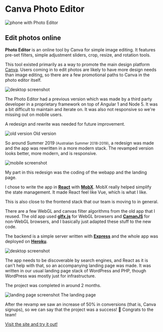 <!--{
	"template": "work",
	"data": "projects_byid.canvaphotoeditor"
}-->


# Canva Photo Editor

<span class="d3d"><span class="mockup-phone">![phone with Photo Editor](../img/canvaphotoeditor_0.jpg)
<span class="phone-body"></span>
</span></span>

## Edit photos online

**Photo Editor** is an online tool by Canva for simple image editing. It features pre-set filters, simple adjustment sliders, crop, resize, and rotation tools.

This tool existed primarily as a way to promote the main design platform [Canva](https://www.canva.com). Users coming in to edit photos are likely to have more design needs than image editing, so there are a few promotional paths to Canva in the photo editor itself.

<span class="bleed">![desktop screenshot](../img/canvaphotoeditor_1.jpg)</span>

The Photo Editor had a previous version which was made by a third party developer in a proprietary framework on top of Angular 1 and Node 5. It was a bit difficult to maintain and iterate on. It was also not responsive so we're missing out on mobile users.

A redesign and rewrite was needed for future improvement.

<span class="bleed">![old version](../img/canvaphotoeditor_old.jpg)</span>
<span class="caption">Old version</span>

So around Summer 2019 <small>(Australian Summer 2018-2019)</small>, a redesign was made and the app was rewritten in a more modern stack. The revamped version looks better, more modern, and is responsive.

![mobile screenshot](../img/canvaphotoeditor_0.jpg)

My part in this redesign was the coding of the webapp and the landing page.

I chose to write the app in [**React**](https://reactjs.org/) with [**MobX**](https://mobx.js.org/). MobX really helped simplify the state management. It made React feel like Vue, which is what I like.

This is also close to the frontend stack that our team is moving to in general.

There are a few WebGL and canvas filter algorithms from the old app that I reused. The old app used [**glfx.js**](http://evanw.github.io/glfx.js/) for WebGL browsers and [**CamanJS**](http://camanjs.com/) for non-WebGL browsers, and I basically just adapted these stuff to the new code.

The backend is a simple server written with [**Express**](https://expressjs.com/) and the whole app was deployed on [**Heroku**](https://www.heroku.com/).

<span class="bleed">![desktop screenshot](../img/canvaphotoeditor_2.jpg)</span>

The app needs to be discoverable by search engines, and React as it is can't help with that, so an accompanying landing page was made. It was written in our usual landing page stack of WordPress and PHP, though WordPress was mostly just for infrastructure.

The project was completed in around 2 months.

<span class="bleed">![landing page screenshot](../img/canvaphotoeditor_3.jpg)</span>
<span class="caption">The landing page</span>

After the revamp we saw an increase of 50% in conversions (that is, Canva signups), so we can say that the project was a success! 🎉 Congrats to the team!

[Visit the site and try it out!](https://www.canva.com/photo-editor/)
